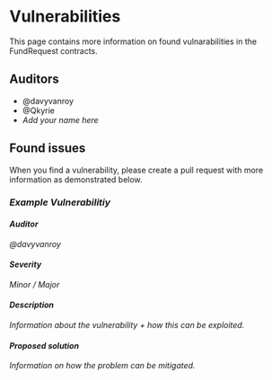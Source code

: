 # Vulnerabilities

This page contains more information on found vulnarabilities in the FundRequest contracts.


## Auditors
* @davyvanroy
* @Qkyrie
* *Add your name here*


## Found issues
When you find a vulnerability, please create a pull request with more information as demonstrated below.

### *Example Vulnerabilitiy*

#### *Auditor*
*@davyvanroy*

#### *Severity*
*Minor / Major*

#### *Description*
*Information about the vulnerability + how this can be exploited.*

#### *Proposed solution*
*Information on how the problem can be mitigated.*


